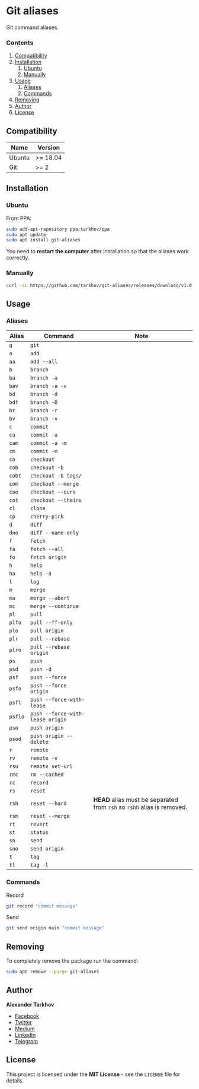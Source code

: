 # Git aliases

Git command aliases.

### Contents

1. [Compatibility](#compatibility)
2. [Installation](#installation)
   1. [Ubuntu](#ubuntu)
   2. [Manually](#manually)
3. [Usage](#usage)
   1. [Aliases](#aliases)
   2. [Commands](#commands)
4. [Removing](#removing)
5. [Author](#author)
6. [License](#license)

## Compatibility

Name | Version
------- | -------
Ubuntu | >= 18.04
Git | >= 2

## Installation

### Ubuntu

From PPA:

```bash
sudo add-apt-repository ppa:tarkhov/ppa
sudo apt update
sudo apt install git-aliases
```

You need to **restart the computer** after installation so that the aliases work correctly.

### Manually

```bash
curl -sL https://github.com/tarkhov/git-aliases/releases/download/v1.0.1/git-aliases_1.0.1-1_amd64.deb | sudo dpkg -i -
```

## Usage

### Aliases

Alias | Command | Note
------- | ------- | -------
`g` | `git`
`a` | `add`
`aa` | `add --all`
`b` | `branch`
`ba` | `branch -a`
`bav` | `branch -a -v`
`bd` | `branch -d`
`bdf` | `branch -D`
`br` | `branch -r`
`bv` | `branch -v`
`c` | `commit`
`ca` | `commit -a`
`cam` | `commit -a -m`
`cm` | `commit -m`
`co` | `checkout`
`cob` | `checkout -b`
`cobt` | `checkout -b tags/`
`com` | `checkout --merge`
`coo` | `checkout --ours`
`cot` | `checkout --theirs`
`cl` | `clone`
`cp` | `cherry-pick`
`d` | `diff`
`dno` | `diff --name-only`
`f` | `fetch`
`fa` | `fetch --all`
`fo` | `fetch origin`
`h` | `help`
`ha` | `help -a`
`l` | `log`
`m` | `merge`
`ma` | `merge --abort`
`mc` | `merge --continue`
`pl` | `pull`
`plfo` | `pull --ff-only`
`plo` | `pull origin`
`plr` | `pull --rebase`
`plro` | `pull --rebase origin`
`ps` | `push`
`psd` | `push -d`
`psf` | `push --force`
`psfo` | `push --force origin`
`psfl` | `push --force-with-lease`
`psflo` | `push --force-with-lease origin`
`pso` | `push origin`
`psod` | `push origin --delete`
`r` | `remote`
`rv` | `remote -v`
`rsu` | `remote set-url`
`rmc` | `rm --cached`
`rc` | `record`
`rs` | `reset`
`rsh` | `reset --hard` | **HEAD** alias must be separated from `rsh` so `rshh` alias is removed.
`rsm` | `reset --merge`
`rt` | `revert`
`st` | `status`
`sn` | `send`
`sno` | `send origin`
`t` | `tag`
`tl` | `tag -l`

### Commands

Record

```bash
git record "commit message"
```

Send

```bash
git send origin main "commit message" 
```

## Removing

To completely remove the package run the command:

```bash
sudo apt remove --purge git-aliases
```

## Author

**Alexander Tarkhov**

* [Facebook](https://www.facebook.com/alex.tarkhov)
* [Twitter](https://twitter.com/alextarkhov)
* [Medium](https://medium.com/@tarkhov)
* [LinkedIn](https://www.linkedin.com/in/tarkhov/)
* [Telegram](https://t.me/alextarkhov)

## License

This project is licensed under the **MIT License** - see the `LICENSE` file for details.
